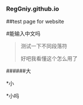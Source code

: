 ### RegGniy.github.io

##test page for website

#能输入中文吗

>测试一下不同段落符
>
>好吧我看懂这个怎么用了

######大

*小

*小吗
